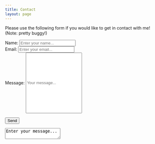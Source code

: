 ```yaml
---
title: Contact
layout: page
---
```


Please use the following form if you would like to get in contact with me! (Note: pretty buggy!)

<form action="https://getform.io/f/c77b38b4-4e03-43c6-b90e-2d3187db2f94" method="POST" id="contact-form">
  <div>
    <label for="name">Name:</label>
    <input type="text" name="name" placeholder="Enter your name...">
  </div>
  
  <div>
    <label for="email">Email:</label>
    <input type="email" name="email" placeholder="Enter your email...">
  </div>
  
  <div>
    <label for="message">Message:</label>
    <input type="text" name="message" placeholder="Your message..." style="height:200px">
  </div>
  
  <button type="submit">Send</button>

</form>

<textarea name="message" form="contact-form">Enter your message...</textarea>
        
